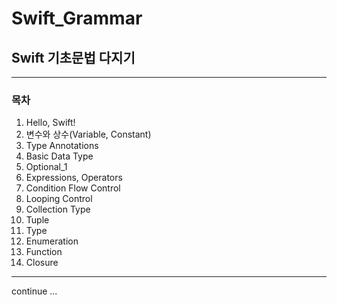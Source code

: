 # Swift_Grammar

## Swift 기초문법 다지기

--- 
### 목차 

1. Hello, Swift!
2. 변수와 상수(Variable, Constant)
3. Type Annotations
4. Basic Data Type
5. Optional_1
6. Expressions, Operators
7. Condition Flow Control
8. Looping Control
9. Collection Type
10. Tuple
11. Type
12. Enumeration
13. Function
14. Closure

--- 
continue ...
